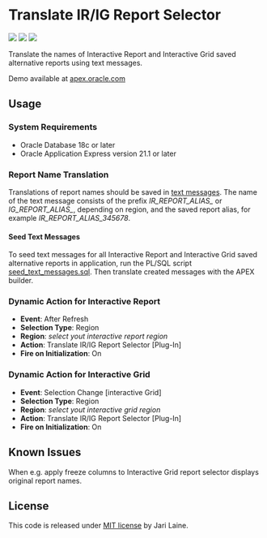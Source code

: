 # Translate IR/IG Report Selector
![](https://img.shields.io/badge/Plug--in_Type-Dynamic_Action-orange.svg)
![](https://img.shields.io/badge/Oracle_Database-18c-blue.svg)
![](https://img.shields.io/badge/APEX-21.1-success.svg)

Translate the names of Interactive Report and Interactive Grid saved alternative reports using text messages.

Demo available at [apex.oracle.com](https://apex.oracle.com/pls/apex/jari/r/translate-ir-report-selector-plug-in-demo/home)

## Usage

### System Requirements
* Oracle Database 18c or later
* Oracle Application Express version 21.1 or later

### Report Name Translation

Translations of report names should be saved in [text messages](https://docs.oracle.com/en/database/oracle/application-express/21.1/htmdb/translating-messages.html#GUID-3557FD3D-EC89-4F18-91B7-E8E304459266). The name of the text message consists of the prefix *IR_REPORT_ALIAS_* or *IG_REPORT_ALIAS_*, depending on region, and the saved report alias, for example *IR_REPORT_ALIAS_345678*.

#### Seed Text Messages

To seed text messages for all Interactive Report and Interactive Grid saved alternative reports in application, run the PL/SQL script [seed_text_messages.sql](APEX/Script/seed_text_messages.sql). Then translate created messages with the APEX builder.

### Dynamic Action for Interactive Report

- **Event**: After Refresh
- **Selection Type**: Region
- **Region**: *select yout interactive report region*
- **Action**: Translate IR/IG Report Selector [Plug-In]
- **Fire on Initialization**: On

### Dynamic Action for Interactive Grid

- **Event**: Selection Change [interactive Grid]
- **Selection Type**: Region
- **Region**: *select yout interactive grid region*
- **Action**: Translate IR/IG Report Selector [Plug-In]
- **Fire on Initialization**: On

## Known Issues

When e.g. apply freeze columns to Interactive Grid report selector displays original report names.

## License

This code is released under [MIT license](https://github.com/jariolaine/apex-dynamic-action-plugin-translate-ir-report-selector/blob/master/LICENSE) by Jari Laine.
